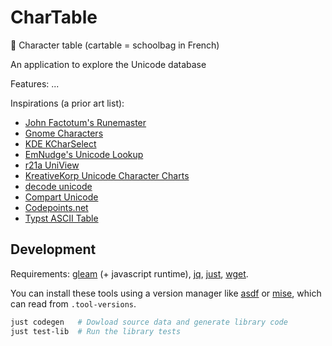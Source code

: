 # CharTable

🎒 Character table (cartable = schoolbag in French)

An application to explore the Unicode database

Features: ...

Inspirations (a prior art list):
- [John Factotum's Runemaster](https://github.com/johnfactotum/runemaster)
- [Gnome Characters](https://apps.gnome.org/Characters/)
- [KDE KCharSelect](https://apps.kde.org/kcharselect/)
- [EmNudge's Unicode Lookup](https://unicode.emnudge.dev/)
- [r21a UniView](https://r12a.github.io/uniview/)
- [KreativeKorp Unicode Character Charts](https://www.kreativekorp.com/charset/unicode/)
- [decode unicode](https://decodeunicode.org/en/u+00041)
- [Compart Unicode](https://www.compart.com/en/unicode/)
- [Codepoints.net](https://codepoints.net/)
- [Typst ASCII Table](https://typst.app/tools/ascii-table/)


## Development

Requirements:
[gleam](https://gleam.run/) (+ javascript runtime),
[jq](https://jqlang.org/),
[just](https://just.systems/),
[wget](https://www.gnu.org/software/wget/).

You can install these tools using a version manager like
[asdf](https://asdf-vm.com/guide/getting-started.html) or
[mise](https://mise.jdx.dev/getting-started.html),
which can read from `.tool-versions`.

```sh
just codegen   # Dowload source data and generate library code
just test-lib  # Run the library tests
```
